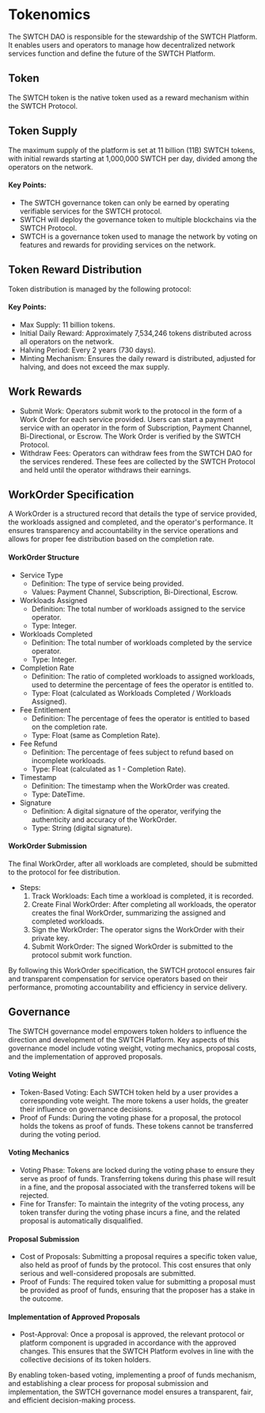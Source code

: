 # Tokenomics
The SWTCH DAO is responsible for the stewardship of the SWTCH Platform. It enables users and operators to manage how decentralized network services function and define the future of the SWTCH Platform.

## Token
The SWTCH token is the native token used as a reward mechanism within the SWTCH Protocol.

## Token Supply
The maximum supply of the platform is set at 11 billion (11B) SWTCH tokens, with initial rewards starting at 1,000,000 SWTCH per day, divided among the operators on the network.

#### Key Points:
- The SWTCH governance token can only be earned by operating verifiable services for the SWTCH protocol.
- SWTCH will deploy the governance token to multiple blockchains via the SWTCH Protocol.
- SWTCH is a governance token used to manage the network by voting on features and rewards for providing services on the network.

## Token Reward Distribution
Token distribution is managed by the following protocol:

#### Key Points:
- Max Supply: 11 billion tokens.
- Initial Daily Reward: Approximately 7,534,246 tokens distributed across all operators on the network.
- Halving Period: Every 2 years (730 days).
- Minting Mechanism: Ensures the daily reward is distributed, adjusted for halving, and does not exceed the max supply.

## Work Rewards
- Submit Work: Operators submit work to the protocol in the form of a Work Order for each service provided. Users can start a payment service with an operator in the form of Subscription, Payment Channel, Bi-Directional, or Escrow. The Work Order is verified by the SWTCH Protocol.
- Withdraw Fees: Operators can withdraw fees from the SWTCH DAO for the services rendered. These fees are collected by the SWTCH Protocol and held until the operator withdraws their earnings.

## WorkOrder Specification
A WorkOrder is a structured record that details the type of service provided, the workloads assigned and completed, and the operator's performance. It ensures transparency and accountability in the service operations and allows for proper fee distribution based on the completion rate.

#### WorkOrder Structure
- Service Type
  - Definition: The type of service being provided.
  - Values: Payment Channel, Subscription, Bi-Directional, Escrow. 
- Workloads Assigned
  - Definition: The total number of workloads assigned to the service operator.
  - Type: Integer.
- Workloads Completed
  - Definition: The total number of workloads completed by the service operator.
  - Type: Integer.
- Completion Rate
  - Definition: The ratio of completed workloads to assigned workloads, used to determine the percentage of fees the operator is entitled to.
  - Type: Float (calculated as Workloads Completed / Workloads Assigned).
- Fee Entitlement
  - Definition: The percentage of fees the operator is entitled to based on the completion rate.
  - Type: Float (same as Completion Rate).
- Fee Refund
  - Definition: The percentage of fees subject to refund based on incomplete workloads.
  - Type: Float (calculated as 1 - Completion Rate).
- Timestamp
  - Definition: The timestamp when the WorkOrder was created.
  - Type: DateTime.
- Signature
  - Definition: A digital signature of the operator, verifying the authenticity and accuracy of the WorkOrder.
  - Type: String (digital signature).

#### WorkOrder Submission
The final WorkOrder, after all workloads are completed, should be submitted to the protocol for fee distribution.

- Steps:
  1. Track Workloads: Each time a workload is completed, it is recorded.
  2. Create Final WorkOrder: After completing all workloads, the operator creates the final WorkOrder, summarizing the assigned and completed workloads.
  3. Sign the WorkOrder: The operator signs the WorkOrder with their private key.
  4. Submit WorkOrder: The signed WorkOrder is submitted to the protocol submit work function.

By following this WorkOrder specification, the SWTCH protocol ensures fair and transparent compensation for service operators based on their performance, promoting accountability and efficiency in service delivery.

## Governance
The SWTCH governance model empowers token holders to influence the direction and development of the SWTCH Platform. Key aspects of this governance model include voting weight, voting mechanics, proposal costs, and the implementation of approved proposals.

#### Voting Weight
- Token-Based Voting: Each SWTCH token held by a user provides a corresponding vote weight. The more tokens a user holds, the greater their influence on governance decisions.
- Proof of Funds: During the voting phase for a proposal, the protocol holds the tokens as proof of funds. These tokens cannot be transferred during the voting period.

#### Voting Mechanics
- Voting Phase: Tokens are locked during the voting phase to ensure they serve as proof of funds. Transferring tokens during this phase will result in a fine, and the proposal associated with the transferred tokens will be rejected.
- Fine for Transfer: To maintain the integrity of the voting process, any token transfer during the voting phase incurs a fine, and the related proposal is automatically disqualified.

#### Proposal Submission
- Cost of Proposals: Submitting a proposal requires a specific token value, also held as proof of funds by the protocol. This cost ensures that only serious and well-considered proposals are submitted.
- Proof of Funds: The required token value for submitting a proposal must be provided as proof of funds, ensuring that the proposer has a stake in the outcome.

#### Implementation of Approved Proposals
- Post-Approval: Once a proposal is approved, the relevant protocol or platform component is upgraded in accordance with the approved changes. This ensures that the SWTCH Platform evolves in line with the collective decisions of its token holders.

By enabling token-based voting, implementing a proof of funds mechanism, and establishing a clear process for proposal submission and implementation, the SWTCH governance model ensures a transparent, fair, and efficient decision-making process.
